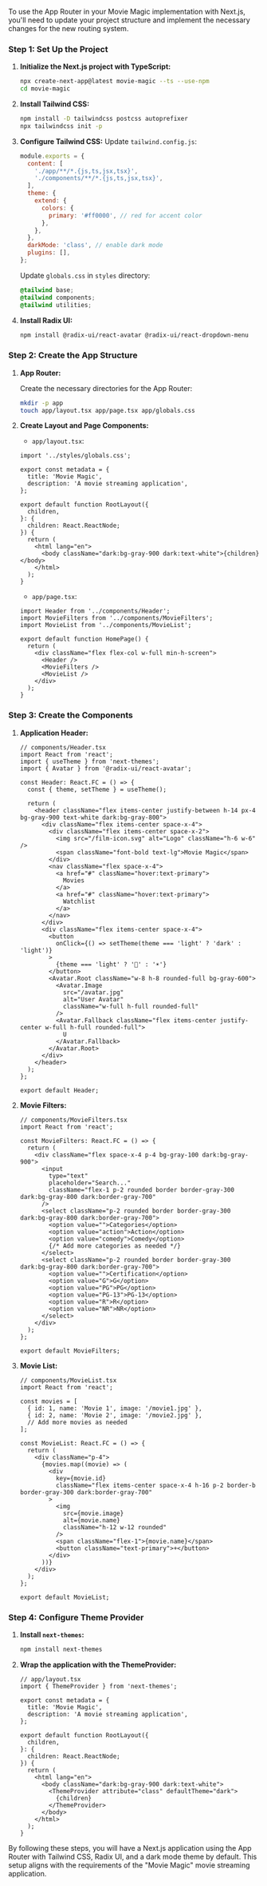 To use the App Router in your Movie Magic implementation with Next.js, you'll
need to update your project structure and implement the necessary changes for
the new routing system.

### Step 1: Set Up the Project

1. **Initialize the Next.js project with TypeScript:**

   ```sh
   npx create-next-app@latest movie-magic --ts --use-npm
   cd movie-magic
   ```

2. **Install Tailwind CSS:**

   ```sh
   npm install -D tailwindcss postcss autoprefixer
   npx tailwindcss init -p
   ```

3. **Configure Tailwind CSS:** Update `tailwind.config.js`:

   ```js
   module.exports = {
     content: [
       './app/**/*.{js,ts,jsx,tsx}',
       './components/**/*.{js,ts,jsx,tsx}',
     ],
     theme: {
       extend: {
         colors: {
           primary: '#ff0000', // red for accent color
         },
       },
     },
     darkMode: 'class', // enable dark mode
     plugins: [],
   };
   ```

   Update `globals.css` in `styles` directory:

   ```css
   @tailwind base;
   @tailwind components;
   @tailwind utilities;
   ```

4. **Install Radix UI:**
   ```sh
   npm install @radix-ui/react-avatar @radix-ui/react-dropdown-menu
   ```

### Step 2: Create the App Structure

1. **App Router:**

   Create the necessary directories for the App Router:

   ```sh
   mkdir -p app
   touch app/layout.tsx app/page.tsx app/globals.css
   ```

2. **Create Layout and Page Components:**

   - `app/layout.tsx`:

   ```tsx
   import '../styles/globals.css';

   export const metadata = {
     title: 'Movie Magic',
     description: 'A movie streaming application',
   };

   export default function RootLayout({
     children,
   }: {
     children: React.ReactNode;
   }) {
     return (
       <html lang="en">
         <body className="dark:bg-gray-900 dark:text-white">{children}</body>
       </html>
     );
   }
   ```

   - `app/page.tsx`:

   ```tsx
   import Header from '../components/Header';
   import MovieFilters from '../components/MovieFilters';
   import MovieList from '../components/MovieList';

   export default function HomePage() {
     return (
       <div className="flex flex-col w-full min-h-screen">
         <Header />
         <MovieFilters />
         <MovieList />
       </div>
     );
   }
   ```

### Step 3: Create the Components

1. **Application Header:**

   ```tsx
   // components/Header.tsx
   import React from 'react';
   import { useTheme } from 'next-themes';
   import { Avatar } from '@radix-ui/react-avatar';

   const Header: React.FC = () => {
     const { theme, setTheme } = useTheme();

     return (
       <header className="flex items-center justify-between h-14 px-4 bg-gray-900 text-white dark:bg-gray-800">
         <div className="flex items-center space-x-4">
           <div className="flex items-center space-x-2">
             <img src="/film-icon.svg" alt="Logo" className="h-6 w-6" />
             <span className="font-bold text-lg">Movie Magic</span>
           </div>
           <nav className="flex space-x-4">
             <a href="#" className="hover:text-primary">
               Movies
             </a>
             <a href="#" className="hover:text-primary">
               Watchlist
             </a>
           </nav>
         </div>
         <div className="flex items-center space-x-4">
           <button
             onClick={() => setTheme(theme === 'light' ? 'dark' : 'light')}
           >
             {theme === 'light' ? '🌙' : '☀️'}
           </button>
           <Avatar.Root className="w-8 h-8 rounded-full bg-gray-600">
             <Avatar.Image
               src="/avatar.jpg"
               alt="User Avatar"
               className="w-full h-full rounded-full"
             />
             <Avatar.Fallback className="flex items-center justify-center w-full h-full rounded-full">
               U
             </Avatar.Fallback>
           </Avatar.Root>
         </div>
       </header>
     );
   };

   export default Header;
   ```

2. **Movie Filters:**

   ```tsx
   // components/MovieFilters.tsx
   import React from 'react';

   const MovieFilters: React.FC = () => {
     return (
       <div className="flex space-x-4 p-4 bg-gray-100 dark:bg-gray-900">
         <input
           type="text"
           placeholder="Search..."
           className="flex-1 p-2 rounded border border-gray-300 dark:bg-gray-800 dark:border-gray-700"
         />
         <select className="p-2 rounded border border-gray-300 dark:bg-gray-800 dark:border-gray-700">
           <option value="">Categories</option>
           <option value="action">Action</option>
           <option value="comedy">Comedy</option>
           {/* Add more categories as needed */}
         </select>
         <select className="p-2 rounded border border-gray-300 dark:bg-gray-800 dark:border-gray-700">
           <option value="">Certification</option>
           <option value="G">G</option>
           <option value="PG">PG</option>
           <option value="PG-13">PG-13</option>
           <option value="R">R</option>
           <option value="NR">NR</option>
         </select>
       </div>
     );
   };

   export default MovieFilters;
   ```

3. **Movie List:**

   ```tsx
   // components/MovieList.tsx
   import React from 'react';

   const movies = [
     { id: 1, name: 'Movie 1', image: '/movie1.jpg' },
     { id: 2, name: 'Movie 2', image: '/movie2.jpg' },
     // Add more movies as needed
   ];

   const MovieList: React.FC = () => {
     return (
       <div className="p-4">
         {movies.map((movie) => (
           <div
             key={movie.id}
             className="flex items-center space-x-4 h-16 p-2 border-b border-gray-300 dark:border-gray-700"
           >
             <img
               src={movie.image}
               alt={movie.name}
               className="h-12 w-12 rounded"
             />
             <span className="flex-1">{movie.name}</span>
             <button className="text-primary">+</button>
           </div>
         ))}
       </div>
     );
   };

   export default MovieList;
   ```

### Step 4: Configure Theme Provider

1. **Install `next-themes`:**

   ```sh
   npm install next-themes
   ```

2. **Wrap the application with the ThemeProvider:**

   ```tsx
   // app/layout.tsx
   import { ThemeProvider } from 'next-themes';

   export const metadata = {
     title: 'Movie Magic',
     description: 'A movie streaming application',
   };

   export default function RootLayout({
     children,
   }: {
     children: React.ReactNode;
   }) {
     return (
       <html lang="en">
         <body className="dark:bg-gray-900 dark:text-white">
           <ThemeProvider attribute="class" defaultTheme="dark">
             {children}
           </ThemeProvider>
         </body>
       </html>
     );
   }
   ```

By following these steps, you will have a Next.js application using the App
Router with Tailwind CSS, Radix UI, and a dark mode theme by default. This setup
aligns with the requirements of the "Movie Magic" movie streaming application.
